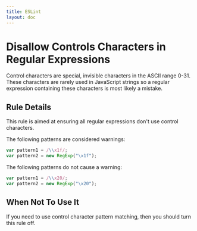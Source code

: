 ```yaml
---
title: ESLint
layout: doc
---
```

<!-- Note: No pull requests accepted for this file. See README.md in the root directory for details. -->
# Disallow Controls Characters in Regular Expressions

Control characters are special, invisible characters in the ASCII range 0-31. These characters are rarely used in JavaScript strings so a regular expression containing these characters is most likely a mistake.

## Rule Details

This rule is aimed at ensuring all regular expressions don't use control characters.


The following patterns are considered warnings:

```js
var pattern1 = /\\x1f/;
var pattern2 = new RegExp("\x1f");
```

The following patterns do not cause a warning:

```js
var pattern1 = /\\x20/;
var pattern2 = new RegExp("\x20");
```

## When Not To Use It

If you need to use control character pattern matching, then you should turn this rule off.